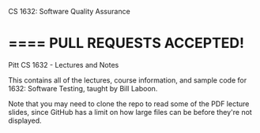 CS 1632: Software Quality Assurance

====
PULL REQUESTS ACCEPTED!
====

Pitt CS 1632 - Lectures and Notes

This contains all of the lectures, course information, and sample code for 1632: Software Testing, taught by Bill Laboon.

Note that you may need to clone the repo to read some of the PDF lecture slides, since GitHub has a limit on how large files can be before they're not displayed.
